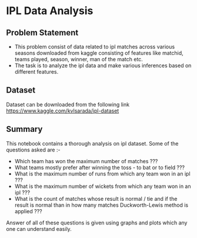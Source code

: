 # IPL Data Analysis

## Problem Statement

- This problem consist of data related to ipl matches across various seasons downloaded from kaggle consisting of features like matchid, teams played, season, winner, man of the match etc.
- The task is to analyze the ipl data and make various inferences based on different features.

## Dataset

Dataset can be downloaded from the following link https://www.kaggle.com/kvlsarada/ipl-dataset

## Summary 

This notebook contains a thorough analysis on ipl dataset. Some of the questions asked are :-

- Which team has won the maximum number of matches ???
- What teams mostly prefer after winning the toss - to bat or to field ???
- What is the maximum number of runs from which any team won in an ipl ???
- What is the maximum number of wickets from which any team won in an ipl ???
- What is the count of matches whose result is normal / tie and if the result is normal than in how many matches Duckworth-Lewis method is applied ???

Answer of all of these questions is given using graphs and plots which any one can understand easily.
